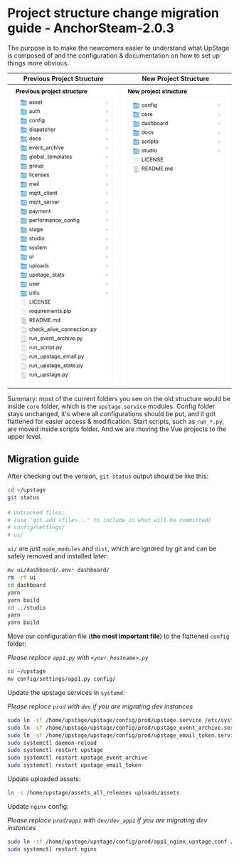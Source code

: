 # Project structure change migration guide - AnchorSteam-2.0.3

The purpose is to make the newcomers easier to understand what UpStage is composed of and the configuration & documentation on how to set up things more obvious.

|           Previous Project Structure            |           New Project Structure            |
| :---------------------------------------------: | :----------------------------------------: |
| ![](./resources/previous_project_structure.jpg) | ![](./resources/new_project_structure.jpg) |

Summary: most of the current folders you see on the old structure would be inside `core` folder, which is the `upstage.service` modules. Config folder stays unchanged, it's where all configurations should be put, and it got flattened for easier access & modification. Start scripts, such as `run_*.py`, are moved inside scripts folder. And we are moving the Vue projects to the upper level.

## Migration guide

After checking out the version, `git status` output should be like this:

```bash
cd ~/upstage
git status

# Untracked files:
# (use "git add <file>..." to include in what will be committed)
# config/settings/
# ui/
```

`ui/` are just `node_modules` and `dist`, which are ignored by git and can be safely removed and installed later:

```bash
mv ui/dashboard/.env* dashboard/
rm -rf ui
cd dashboard
yarn
yarn build
cd ../studio
yarn
yarn build
```

Move our configuration file (**the most important file**) to the flattened `config` folder:

_Please replace `app1.py` with `<your_hostname>.py`_

```bash
cd ~/upstage
mv config/settings/app1.py config/
```

Update the upstage services in `systemd`:

_Please replace `prod` with `dev` if you are migrating dev instances_

```bash
sudo ln -sf /home/upstage/upstage/config/prod/upstage.service /etc/systemd/system/upstage.service
sudo ln -sf /home/upstage/upstage/config/prod/upstage_event_archive.service /etc/systemd/system/upstage_event_archive.service
sudo ln -sf /home/upstage/upstage/config/prod/upstage_email_token.service /etc/systemd/system/upstage_email_token.service
sudo systemctl daemon-reload
sudo systemctl restart upstage
sudo systemctl restart upstage_event_archive
sudo systemctl restart upstage_email_token
```

Update uploaded assets:

```bash
ln -s /home/upstage/assets_all_releases uploads/assets
```

Update `nginx` config:

_Please replace `prod/app1` with `dev/dev_app1` if you are migrating dev instances_

```bash
sudo ln -sf /home/upstage/upstage/config/prod/app1_nginx_upstage.conf /etc/nginx/sites-available/upstage.conf
sudo systemctl restart nginx
```
